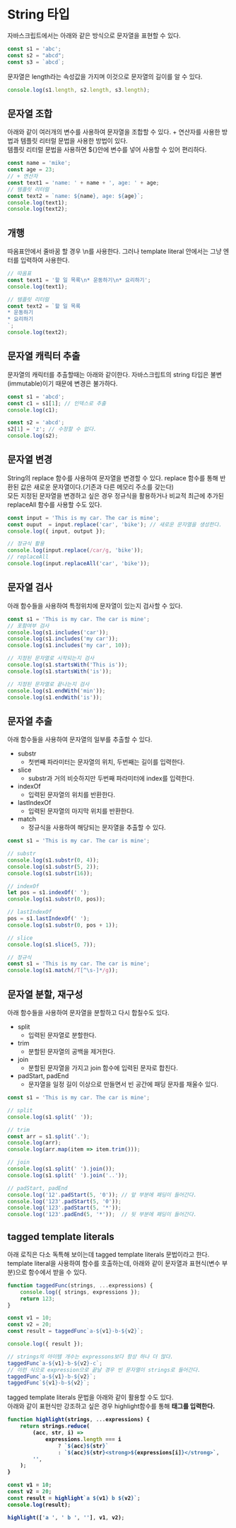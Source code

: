 # String 타입
자바스크립트에서는 아래와 같은 방식으로 문자열을 표현할 수 있다.
```javascript
const s1 = 'abc';
const s2 = "abcd";
const s3 = `abcd`;
```

문자열은 length라는 속성값을 가지며 이것으로 문자열의 길이를 알 수 있다.
```javascript
console.log(s1.length, s2.length, s3.length);
```

## 문자열 조합
아래와 같이 여러개의 변수를 사용하여 문자열을 조합할 수 있다. + 연산자를 사용한 방법과 템플릿 리터럴 문법을 사용한 방법이 있다.  
템플릿 리터럴 문법을 사용하면 ${}안에 변수를 넣어 사용할 수 있어 편리하다.
```javascript
const name = 'mike';
const age = 23;
// + 연산자
const text1 = 'name: ' + name + ', age: ' + age;
// 템플릿 리터럴
const text2 = `name: ${name}, age: ${age}`;
console.log(text1);
console.log(text2);
```

## 개행
따옴표안에서 줄바꿈 할 경우 \n를 사용한다. 그러나 template literal 안에서는 그냥 엔터를 입력하여 사용한다.
```javascript
// 따옴표
const text1 = '할 일 목록\n* 운동하기\n* 요리하기';
console.log(text1);

// 템플릿 리터럴
const text2 = `할 일 목록
* 운동하기
* 요리하기
`;
console.log(text2);
```

## 문자열 캐릭터 추출
문자열의 캐릭터를 추출할때는 아래와 같이한다. 자바스크립트의 string 타입은 불변(immutable)이기 때문에 변경은 불가하다.
```javascript
const s1 = 'abcd';
const c1 = s1[1]; // 인덱스로 추출
console.log(c1);

const s2 = 'abcd';
s2[1] = 'z'; // 수정할 수 없다.
console.log(s2);
```

## 문자열 변경
String의 replace 함수를 사용하여 문자열을 변경할 수 있다. replace 함수를 통해 반환된 값은 새로운 문자열이다.(기존과 다른 메모리 주소를 갖는다)  
모든 지정된 문자열을 변경하고 싶은 경우 정규식을 활용하거나 비교적 최근에 추가된 replaceAll 함수를 사용할 수도 있다.
```javascript
const input = 'This is my car. The car is mine';
const ouput  = input.replace('car', 'bike'); // 새로운 문자열을 생성한다.
console.log({ input, output });

// 정규식 활용
console.log(input.replace(/car/g, 'bike'));
// replaceAll
console.log(input.replaceAll('car', 'bike'));
```

## 문자열 검사
아래 함수들을 사용하여 특정위치에 문자열이 있는지 검사할 수 있다.
```javascript
const s1 = 'This is my car. The car is mine';
// 포함여부 검사
console.log(s1.includes('car'));
console.log(s1.includes('my car'));
console.log(s1.includes('my car', 10));

// 지정된 문자열로 시작되는지 검사
console.log(s1.startsWith('This is'));
console.log(s1.startsWith('is'));

// 지정된 문자열로 끝나는지 검사
console.log(s1.endWith('min'));
console.log(s1.endWith('is'));
```

## 문자열 추출
아래 함수들을 사용하여 문자열의 일부를 추출할 수 있다.
- substr
  - 첫번째 파라미터는 문자열의 위치, 두번째는 길이를 입력한다.
- slice
  - substr과 거의 비슷하지만 두번째 파라미터에 index를 입력한다.
- indexOf
  - 입력된 문자열의 위치를 반환한다.
- lastIndexOf
  - 입력된 문자열의 마지막 위치를 반환한다.
- match
  - 정규식을 사용하여 해당되는 문자열을 추출할 수 있다.
```javascript
const s1 = 'This is my car. The car is mine';

// substr
console.log(s1.substr(0, 4));
console.log(s1.substr(5, 2));
console.log(s1.substr(16));

// indexOf
let pos = s1.indexOf(' ');
console.log(s1.substr(0, pos));

// lastIndexOf
pos = s1.lastIndexOf(' ');
console.log(s1.substr(0, pos + 1));

// slice
console.log(s1.slice(5, 7));

// 정규식
const s1 = 'This is my car. The car is mine';
console.log(s1.match(/T[^\s-]*/g));
```

## 문자열 분할, 재구성
아래 함수들을 사용하여 문자열을 분할하고 다시 합칠수도 있다.  
- split
  - 입력된 문자열로 분할한다.  
- trim
  - 분할된 문자열의 공백을 제거한다.  
- join
  - 분할된 문자열을 가지고 join 함수에 입력된 문자로 합친다.  
- padStart, padEnd
  - 문자열을 일정 길이 이상으로 만들면서 빈 공간에 패딩 문자를 채울수 있다.
```javascript
const s1 = 'This is my car. The car is mine';

// split
console.log(s1.split(' '));

// trim
const arr = s1.split('.');
console.log(arr);
console.log(arr.map(item => item.trim()));

// join
console.log(s1.split(' ').join());
console.log(s1.split(' ').join('..'));

// padStart, padEnd
console.log('12'.padStart(5, '0')); // 앞 부분에 패딩이 들어간다.
console.log('123'.padStart(5, '0'));
console.log('123'.padStart(5, '*'));
console.log('123'.padEnd(5, '*'));  // 뒷 부분에 패딩이 들어간다.
```

## tagged template literals
아래 로직은 다소 독특해 보이는데 tagged template literals 문법이라고 한다.  
template literal을 사용하여 함수를 호출하는데, 아래와 같이 문자열과 표현식(변수 부분)으로 함수에서 받을 수 있다.
```javascript
function taggedFunc(strings, ...expressions) {
    console.log({ strings, expressions });
    return 123;
}

const v1 = 10;
const v2 = 20;
const result = taggedFunc`a-${v1}-b-${v2}`;

console.log({ result });

// strings의 아이템 개수는 expressons보다 항상 하나 더 많다.
taggedFunc`a-${v1}-b-${v2}-c`;
// 이런 식으로 expression으로 끝날 경우 빈 문자열이 strings로 들어간다.
taggedFunc`a-${v1}-b-${v2}`;
taggedFunc`${v1}-b-${v2}`;
```

tagged template literals 문법을 아래와 같이 활용할 수도 있다.  
아래와 같이 표현식만 강조하고 싶은 경우 highlight함수를 통해 <strong> 태그를 입력한다.
```javascript
function highlight(strings, ...expressions) {
    return strings.reduce(
        (acc, str, i) =>
            expressions.length === i
                ? `${acc}${str}`
                : `${acc}${str}<strong>${expressions[i]}</strong>`,
        '',
    );
}

const v1 = 10;
const v2 = 20;
const result = highlight`a ${v1} b ${v2}`;
console.log(result);

highlight(['a ', ' b ', ''], v1, v2);
```